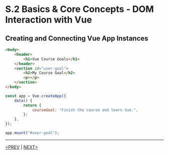 # S.2 Basics & Core Concepts - DOM Interaction with Vue

## Creating and Connecting Vue App Instances

```html
<body>
	<header>
		<h1>Vue Course Goals</h1>
	</header>
	<section id="user-goal">
		<h2>My Course Goal</h2>
		<p></p>
	</section>
</body>
```

```jsx
const app = Vue.createApp({
	data() {
		return {
			courseGoal: "Finish the course and learn Vue.",
		};
	},
});

app.mount("#user-goal");
```

---

[<PREV](./230513.md) | [NEXT>](./230514.md)
